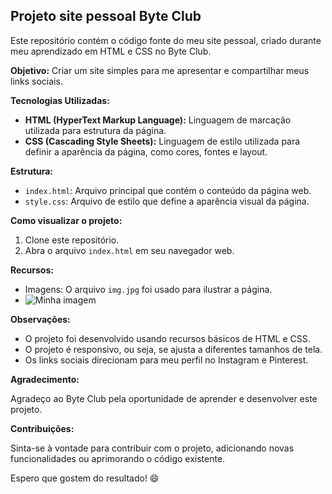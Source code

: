 ## Projeto site pessoal Byte Club

Este repositório contém o código fonte do meu site pessoal, criado durante meu aprendizado em HTML e CSS no Byte Club. 

**Objetivo:** 
Criar um site simples para me apresentar e compartilhar meus links sociais.

**Tecnologias Utilizadas:**

- **HTML (HyperText Markup Language):**  Linguagem de marcação utilizada para estrutura da página.
- **CSS (Cascading Style Sheets):** Linguagem de estilo utilizada para definir a aparência da página, como cores, fontes e layout. 

**Estrutura:**

- `index.html`:  Arquivo principal que contém o conteúdo da página web. 
- `style.css`:  Arquivo de estilo que define a aparência visual da página.

**Como visualizar o projeto:**

1. Clone este repositório.
2. Abra o arquivo `index.html` em seu navegador web.

**Recursos:**

- Imagens: O arquivo `img.jpg` foi usado para ilustrar a página.
-  ![Minha imagem](imagens/minha_imagem.jpg)

**Observações:**

- O projeto foi desenvolvido usando recursos básicos de HTML e CSS.
- O projeto é responsivo, ou seja, se ajusta a diferentes tamanhos de tela.
- Os links sociais direcionam para meu perfil no Instagram e Pinterest.

**Agradecimento:**

Agradeço ao Byte Club pela oportunidade de aprender e desenvolver este projeto. 

**Contribuições:**

Sinta-se à vontade para contribuir com o projeto, adicionando novas funcionalidades ou aprimorando o código existente. 

Espero que gostem do resultado! 😄
